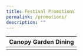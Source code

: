```yaml
---
title: Festival Promotions
permalink: /promotions/
description: ""
---
```



| Canopy Garden Dining |
| -------- |
|      |